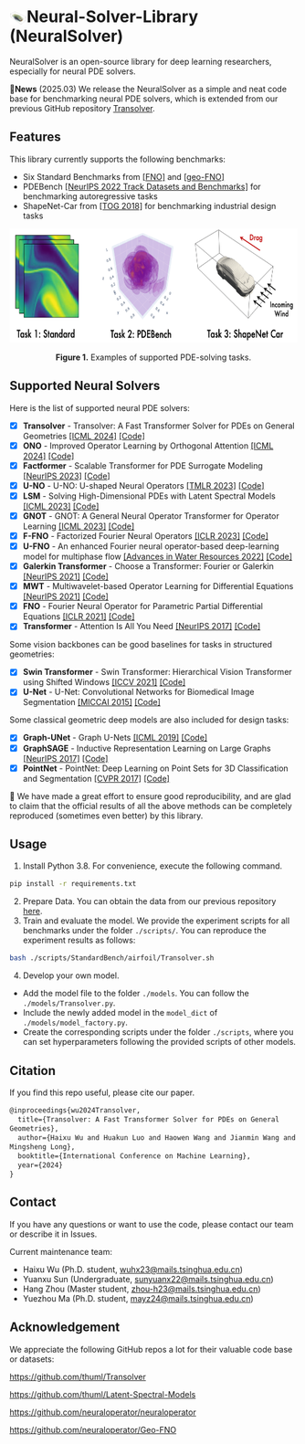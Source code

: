 # <img src=".\pic\logo.png" alt="Logo" width="30" style="vertical-align: middle;">Neural-Solver-Library (NeuralSolver)

NeuralSolver is an open-source library for deep learning researchers, especially for neural PDE solvers.

:triangular_flag_on_post:**News** (2025.03) We release the NeuralSolver as a simple and neat code base for benchmarking neural PDE solvers, which is extended from our previous GitHub repository [Transolver](https://github.com/thuml/Transolver).

## Features

This library currently supports the following benchmarks:

- Six Standard Benchmarks from [[FNO]](https://arxiv.org/abs/2010.08895) and [[geo-FNO]](https://arxiv.org/abs/2207.05209)
- PDEBench [[NeurIPS 2022 Track Datasets and Benchmarks]](https://arxiv.org/abs/2210.07182) for benchmarking autoregressive tasks
- ShapeNet-Car from [[TOG 2018]](https://dl.acm.org/doi/abs/10.1145/3197517.3201325) for benchmarking industrial design tasks

<p align="center">
<img src=".\pic\task.png" height = "200" alt="" align=center />
<br><br>
<b>Figure 1.</b> Examples of supported PDE-solving tasks.
</p>

## Supported Neural Solvers

Here is the list of supported neural PDE solvers:

- [x] **Transolver** - Transolver: A Fast Transformer Solver for PDEs on General Geometries [[ICML 2024]](https://arxiv.org/abs/2402.02366) [[Code]](https://github.com/thuml/Neural-Solver-Library/blob/main/models/Transolver.py)
- [x] **ONO** - Improved Operator Learning by Orthogonal Attention [[ICML 2024]](https://arxiv.org/abs/2310.12487v3) [[Code]](https://github.com/thuml/Neural-Solver-Library/blob/main/models/ONO.py)
- [x] **Factformer** - Scalable Transformer for PDE Surrogate Modeling [[NeurIPS 2023]](https://arxiv.org/abs/2305.17560) [[Code]](https://github.com/thuml/Neural-Solver-Library/blob/main/models/Factformer.py)
- [x] **U-NO** - U-NO: U-shaped Neural Operators [[TMLR 2023]](https://openreview.net/pdf?id=j3oQF9coJd) [[Code]](https://github.com/thuml/Neural-Solver-Library/blob/main/models/U_NO.py)
- [x] **LSM** - Solving High-Dimensional PDEs with Latent Spectral Models [[ICML 2023]](https://arxiv.org/pdf/2301.12664) [[Code]](https://github.com/thuml/Neural-Solver-Library/blob/main/models/LSM.py)
- [x] **GNOT** - GNOT: A General Neural Operator Transformer for Operator Learning [[ICML 2023]](https://arxiv.org/abs/2302.14376) [[Code]](https://github.com/thuml/Neural-Solver-Library/blob/main/models/GNOT.py)
- [x] **F-FNO** - Factorized Fourier Neural Operators [[ICLR 2023]](https://arxiv.org/abs/2111.13802) [[Code]](https://github.com/thuml/Neural-Solver-Library/blob/main/models/F_FNO.py)
- [x] **U-FNO** - An enhanced Fourier neural operator-based deep-learning model for multiphase flow [[Advances in Water Resources 2022]](https://www.sciencedirect.com/science/article/pii/S0309170822000562) [[Code]](https://github.com/thuml/Neural-Solver-Library/blob/main/models/U_FNO.py)
- [x] **Galerkin Transformer** - Choose a Transformer: Fourier or Galerkin [[NeurIPS 2021]](https://arxiv.org/abs/2105.14995) [[Code]](https://github.com/thuml/Neural-Solver-Library/blob/main/models/Galerkin_Transformer.py)
- [x] **MWT** - Multiwavelet-based Operator Learning for Differential Equations [[NeurIPS 2021]](https://openreview.net/forum?id=LZDiWaC9CGL) [[Code]](https://github.com/thuml/Neural-Solver-Library/blob/main/models/MWT.py)
- [x] **FNO** - Fourier Neural Operator for Parametric Partial Differential Equations [[ICLR 2021]](https://arxiv.org/pdf/2010.08895) [[Code]](https://github.com/thuml/Neural-Solver-Library/blob/main/models/FNO.py)
- [x] **Transformer** - Attention Is All You Need [[NeurIPS 2017]](https://arxiv.org/pdf/1706.03762) [[Code]](https://github.com/thuml/Neural-Solver-Library/blob/main/models/Transformer.py)

Some vision backbones can be good baselines for tasks in structured geometries:

- [x] **Swin Transformer** - Swin Transformer: Hierarchical Vision Transformer using Shifted Windows [[ICCV 2021]](https://arxiv.org/abs/2103.14030) [[Code]](https://github.com/thuml/Neural-Solver-Library/blob/main/models/Swin_Transformer.py)
- [x] **U-Net** - U-Net: Convolutional Networks for Biomedical Image Segmentation [[MICCAI 2015]](https://arxiv.org/pdf/1505.04597) [[Code]](https://github.com/thuml/Neural-Solver-Library/blob/main/models/U_Net.py)

Some classical geometric deep  models are also included for design tasks:

- [x] **Graph-UNet** - Graph U-Nets [[ICML 2019]](https://arxiv.org/pdf/1905.05178) [[Code]](https://github.com/thuml/Neural-Solver-Library/blob/main/models/Graph_UNet.py)
- [x] **GraphSAGE** - Inductive Representation Learning on Large Graphs [[NeurIPS 2017]](https://arxiv.org/pdf/1706.02216) [[Code]](https://github.com/thuml/Neural-Solver-Library/blob/main/models/GraphSAGE.py)
- [x] **PointNet** - PointNet: Deep Learning on Point Sets for 3D Classification and Segmentation [[CVPR 2017]](https://arxiv.org/pdf/1612.00593) [[Code]](https://github.com/thuml/Neural-Solver-Library/blob/main/models/PointNet.py)

🌟 We have made a great effort to ensure good reproducibility, and are glad to claim that the official results of all the above methods can be completely reproduced (sometimes even better) by this library. 

## Usage

1. Install Python 3.8. For convenience, execute the following command.

```bash
pip install -r requirements.txt
```

2. Prepare Data. You can obtain the data from our previous repository [here](https://github.com/thuml/Transolver).
3. Train and evaluate the model. We provide the experiment scripts for all benchmarks under the folder `./scripts/`. You can reproduce the experiment results as follows:

```bash
bash ./scripts/StandardBench/airfoil/Transolver.sh
```

4. Develop your own model.

- Add the model file to the folder `./models`. You can follow the `./models/Transolver.py`.
- Include the newly added model in the `model_dict` of `./models/model_factory.py`.
- Create the corresponding scripts under the folder `./scripts`, where you can set hyperparameters following the provided scripts of other models.

## Citation

If you find this repo useful, please cite our paper. 

```
@inproceedings{wu2024Transolver,
  title={Transolver: A Fast Transformer Solver for PDEs on General Geometries},
  author={Haixu Wu and Huakun Luo and Haowen Wang and Jianmin Wang and Mingsheng Long},
  booktitle={International Conference on Machine Learning},
  year={2024}
}
```

## Contact

If you have any questions or want to use the code, please contact our team or describe it in Issues.

Current maintenance team:

- Haixu Wu (Ph.D. student, [wuhx23@mails.tsinghua.edu.cn](mailto:wuhx23@mails.tsinghua.edu.cn))
- Yuanxu Sun (Undergraduate, sunyuanx22@mails.tsinghua.edu.cn)
- Hang Zhou (Master student, zhou-h23@mails.tsinghua.edu.cn)
- Yuezhou Ma (Ph.D. student, mayz24@mails.tsinghua.edu.cn)

## Acknowledgement

We appreciate the following GitHub repos a lot for their valuable code base or datasets:

https://github.com/thuml/Transolver

https://github.com/thuml/Latent-Spectral-Models

https://github.com/neuraloperator/neuraloperator

https://github.com/neuraloperator/Geo-FNO
